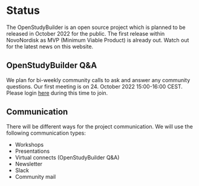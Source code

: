 # Status

The OpenStudyBuilder is an open source project which is planned to be released in October 2022 for the public. The first release within NovoNordisk as MVP (Minimum Viable Product) is already out. Watch out for the latest news on this website.

## OpenStudyBuilder Q&A

We plan for bi-weekly community calls to ask and answer any community questions. Our first meeting is on 24. October 2022 15:00-16:00 CEST. Please login [here](https://teams.microsoft.com/l/meetup-join/19%3ameeting_YmJlMzI4YTgtMWNkZi00NDNhLWEyNGMtMTg3ZDM1NDk3NjNj%40thread.v2/0?context=%7b%22Tid%22%3a%22fdfed7bd-9f6a-44a1-b694-6e39c468c150%22%2c%22Oid%22%3a%22908a1a44-233f-4d11-b1ac-b8b4b3e45a19%22%7d) during this time to join.

## Communication

There will be different ways for the project communication. We will use the following communication types:

- Workshops
- Presentations
- Virtual connects (OpenStudyBuilder Q&A) 
- Newsletter
- Slack
- Community mail

